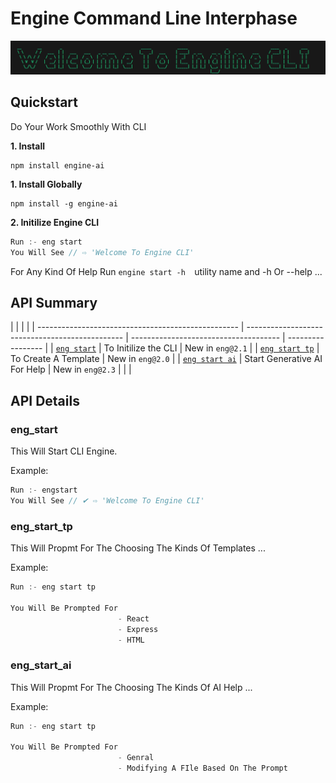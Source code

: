 # Engine Command Line Interphase
![Start_Up_Image](./src/assets/welcome.png)

## Quickstart

Do Your Work Smoothly With CLI

**1. Install**

```shell
npm install engine-ai
```

**1. Install Globally**

```shell
npm install -g engine-ai
```

**2. Initilize Engine CLI**

```javascript
Run :- eng start
You Will See // ⇨ 'Welcome To Engine CLI'
```

For Any Kind Of Help Run `engine start -h  `utility name and -h Or --help ...

## API Summary

|                                                    |                                                 |                                       |
| -------------------------------------------------- | ----------------------------------------------- | ------------------------------------- | ----------------- |
| [`eng start`](#eng_start)                          | To Initilize the CLI                            | New in `eng@2.1`                      |
| [`eng start tp`](#uuidmax)                         | To Create A Template                            | New in `eng@2.0`                      |
| [`eng start ai`](#uuidparsestr)                    | Start Generative AI For Help                    | New in `eng@2.3`                      |
| <!--                                               | [`uuid.stringify()`](#uuidstringifyarr-offset)  | Convert array of bytes to UUID string | New in `uuid@8.3` |
| [`uuid.v1()`](#uuidv1options-buffer-offset)        | Create a version 1 (timestamp) UUID             |                                       |
| [`uuid.v1ToV6()`](#uuidv1tov6uuid)                 | Create a version 6 UUID from a version 1 UUID   | New in `uuid@10`                      |
| [`uuid.v3()`](#uuidv3name-namespace-buffer-offset) | Create a version 3 (namespace w/ MD5) UUID      |                                       |
| [`uuid.v4()`](#uuidv4options-buffer-offset)        | Create a version 4 (random) UUID                |                                       |
| [`uuid.v5()`](#uuidv5name-namespace-buffer-offset) | Create a version 5 (namespace w/ SHA-1) UUID    |                                       |
| [`uuid.v6()`](#uuidv6options-buffer-offset)        | Create a version 6 (timestamp, reordered) UUID  | New in `uuid@10`                      |
| [`uuid.v6ToV1()`](#uuidv6tov1uuid)                 | Create a version 1 UUID from a version 6 UUID   | New in `uuid@10`                      |
| [`uuid.v7()`](#uuidv7options-buffer-offset)        | Create a version 7 (Unix Epoch time-based) UUID | New in `uuid@10`                      |
| ~~[`uuid.v8()`](#uuidv8)~~                         | "Intentionally left blank"                      |                                       |
| [`uuid.validate()`](#uuidvalidatestr)              | Test a string to see if it is a valid UUID      | New in `uuid@8.3`                     |
| [`uuid.version()`](#uuidversionstr)                | Detect RFC version of a UUID                    | New in `uuid@8.3`                     | -->               |

## API Details

### eng_start

This Will Start CLI Engine.

Example:

```javascript
Run :- engstart
You Will See // ✔ ⇨ 'Welcome To Engine CLI'
```

### eng_start_tp

This Will Propmt For The Choosing The Kinds Of Templates ...

Example:

```javascript
Run :- eng start tp

You Will Be Prompted For
                        - React
                        - Express
                        - HTML
```

### eng_start_ai

This Will Propmt For The Choosing The Kinds Of AI Help ...

Example:

```javascript
Run :- eng start tp

You Will Be Prompted For
                        - Genral
                        - Modifying A FIle Based On The Prompt
```
